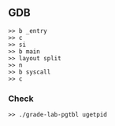 ## GDB

```
>> b _entry
>> c
>> si
>> b main
>> layout split
>> n
>> b syscall
>> c 
```

### Check
```
>> ./grade-lab-pgtbl ugetpid
```